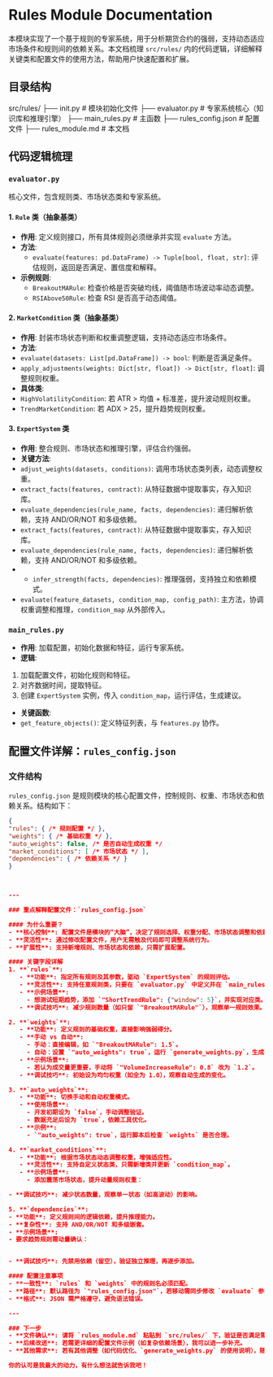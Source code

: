 # Rules Module Documentation

本模块实现了一个基于规则的专家系统，用于分析期货合约的强弱，支持动态适应市场条件和规则间的依赖关系。本文档梳理 `src/rules/` 内的代码逻辑，详细解释关键类和配置文件的使用方法，帮助用户快速配置和扩展。

## 目录结构
src/rules/
├── init.py           # 模块初始化文件
├── evaluator.py          # 专家系统核心（知识库和推理引擎）
├── main_rules.py         # 主函数
├── rules_config.json     # 配置文件
├── rules_module.md       # 本文档
## 代码逻辑梳理

### `evaluator.py`
核心文件，包含规则类、市场状态类和专家系统。

#### 1. `Rule` 类（抽象基类）
- **作用**: 定义规则接口，所有具体规则必须继承并实现 `evaluate` 方法。
- **方法**:
  - `evaluate(features: pd.DataFrame) -> Tuple[bool, float, str]`: 评估规则，返回是否满足、置信度和解释。
- **示例规则**:
  - `BreakoutMARule`: 检查价格是否突破均线，阈值随市场波动率动态调整。
  -  `RSIAbove50Rule`: 检查 RSI 是否高于动态阈值。

#### 2. `MarketCondition` 类（抽象基类）
- **作用**: 封装市场状态判断和权重调整逻辑，支持动态适应市场条件。
- **方法**:
- `evaluate(datasets: List[pd.DataFrame]) -> bool`: 判断是否满足条件。
- `apply_adjustments(weights: Dict[str, float]) -> Dict[str, float]`: 调整规则权重。
- **具体类**:
- `HighVolatilityCondition`: 若 ATR > 均值 + 标准差，提升波动规则权重。
- `TrendMarketCondition`: 若 ADX > 25，提升趋势规则权重。

#### 3. `ExpertSystem` 类
- **作用**: 整合规则、市场状态和推理引擎，评估合约强弱。
- **关键方法**:
- `adjust_weights(datasets, conditions)`: 调用市场状态类列表，动态调整权重。
- `extract_facts(features, contract)`: 从特征数据中提取事实，存入知识库。
- `evaluate_dependencies(rule_name, facts, dependencies)`: 递归解析依赖，支持 AND/OR/NOT 和多级依赖。
- `extract_facts(features, contract)`: 从特征数据中提取事实，存入知识库。
- `evaluate_dependencies(rule_name, facts, dependencies)`: 递归解析依赖，支持 AND/OR/NOT 和多级依赖。
- - `infer_strength(facts, dependencies)`: 推理强弱，支持独立和依赖模式。
- `evaluate(feature_datasets, condition_map, config_path)`: 主方法，协调权重调整和推理，`condition_map` 从外部传入。

### `main_rules.py`
- **作用**: 加载配置，初始化数据和特征，运行专家系统。
- **逻辑**:
1. 加载配置文件，初始化规则和特征。
2. 对齐数据时间，提取特征。
3. 创建 `ExpertSystem` 实例，传入 `condition_map`，运行评估，生成建议。
- **关键函数**:
- `get_feature_objects()`: 定义特征列表，与 `features.py` 协作。

## 配置文件详解：`rules_config.json`

### 文件结构
`rules_config.json` 是规则模块的核心配置文件，控制规则、权重、市场状态和依赖关系。结构如下：
```json
{
"rules": { /* 规则配置 */ },
"weights": { /* 基础权重 */ },
"auto_weights": false, /* 是否自动生成权重 */
"market_conditions": [ /* 市场状态 */ ],
"dependencies": { /* 依赖关系 */ }
}



---

### 重点解释配置文件：`rules_config.json`

#### 为什么重要？
- **核心控制**: 配置文件是模块的“大脑”，决定了规则选择、权重分配、市场状态调整和依赖关系。
- **灵活性**: 通过修改配置文件，用户无需触及代码即可调整系统行为。
- **扩展性**: 支持新增规则、市场状态和依赖，只需扩展配置。

#### 关键字段详解
1. **`rules`**:
   - **功能**: 指定所有规则及其参数，驱动 `ExpertSystem` 的规则评估。
   - **灵活性**: 支持任意规则类，只要在 `evaluator.py` 中定义并在 `main_rules.py` 的 `rule_map` 中注册。
   - **示例场景**: 
     - 想测试短期趋势，添加 `"ShortTrendRule": {"window": 5}`，并实现对应类。
   - **调试技巧**: 减少规则数量（如只留 `"BreakoutMARule"`），观察单一规则效果。

2. **`weights`**:
   - **功能**: 定义规则的基础权重，直接影响强弱得分。
   - **手动 vs 自动**: 
     - 手动：直接编辑，如 `"BreakoutMARule": 1.5`。
     - 自动：设置 `"auto_weights": true`，运行 `generate_weights.py`，生成基于数据的结果。
   - **示例场景**: 
     - 若认为成交量更重要，手动将 `"VolumeIncreaseRule": 0.8` 改为 `1.2`。
   - **调试技巧**: 初始设为均匀权重（如全为 1.0），观察自动生成的变化。

3. **`auto_weights`**:
   - **功能**: 切换手动和自动权重模式。
   - **使用场景**: 
     - 开发初期设为 `false`，手动调整验证。
     - 数据充足后设为 `true`，依赖工具优化。
   - **示例**: 
     - `"auto_weights": true`，运行脚本后检查 `weights` 是否合理。

4. **`market_conditions`**:
   - **功能**: 根据市场状态动态调整权重，增强适应性。
   - **灵活性**: 支持自定义状态类，只需新增类并更新 `condition_map`。
   - **示例场景**: 
     - 添加震荡市场状态，提升动量规则权重：

- **调试技巧**: 减少状态数量，观察单一状态（如高波动）的影响。

5. **`dependencies`**:
- **功能**: 定义规则间的逻辑依赖，提升推理能力。
- **复杂性**: 支持 AND/OR/NOT 和多级嵌套。
- **示例场景**: 
- 要求趋势规则需动量确认：


- **调试技巧**: 先禁用依赖（留空），验证独立推理，再逐步添加。

#### 配置注意事项
- **一致性**: `rules` 和 `weights` 中的规则名必须匹配。
- **路径**: 默认路径为 `"rules_config.json"`，若移动需同步修改 `evaluate` 参数。
- **格式**: JSON 需严格遵守，避免语法错误。

---

### 下一步
- **文件确认**: 请将 `rules_module.md` 粘贴到 `src/rules/` 下，验证是否满足需求。
- **后续改进**: 若需更详细的配置文件示例（如复杂依赖场景），我可以进一步补充。
- **其他需求**: 若有其他调整（如代码优化、`generate_weights.py` 的使用说明），随时告诉我！

你的认可是我最大的动力，有什么想法就告诉我吧！